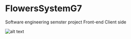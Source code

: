 # FlowersSystemG7
Software engineering semster project
Front-end Client side

![alt text](https://github.com/TzachSh/FlowersSystemG7/blob/develop/client1.png)
